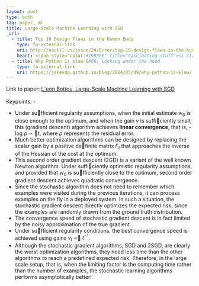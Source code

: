 ```yaml
---
layout: post
type: both
tag: paper, ml
title: Large-Scale Machine Learning with SGD
_url:
  - title: Top 10 Design Flaws in the Human Body
    type: fa-external-link
    uri: http://nautil.us/issue/24/Error/top-10-design-flaws-in-the-human-body
    heart: <span style="color:#19B5FE" title="Fascinating stuff"><i class="fa fa-bolt" aria-hidden="true"></i></span>
  - title: Why Python is slow &#58; Looking under the hood
    type: fa-external-link
    uri: https://jakevdp.github.io/blog/2014/05/09/why-python-is-slow/
---
```

Link to paper: [L´eon Bottou, Large-Scale Machine Learning with SGD](http://leon.bottou.org/publications/pdf/compstat-2010.pdf) <i class="fa fa-file-pdf-o" aria-hidden="true"></i>
<br />
<br />
Keypoints: -

- Under sufficient regularity assumptions, when the initial estimate $w_0$ is close enough to the optimum, and when the gain $\gamma$ is sufficiently small, this (gradient descent) algorithm achieves <b>linear convergence</b>, that is, -log $\rho$ $\backsim$ t, where $\rho$ represents the residual error.
- Much better optimization algorithms can be designed by replacing the scalar gain by a positive definite matrix $\Gamma_t$ that approaches the inverse of the Hessian of the cost at the optimum.
- This second order gradient descent (2GD) is a variant of the well known Newton algorithm. Under sufficiently optimistic regularity assumptions, and provided that $w_0$ is sufficiently close to the optimum, second order gradient descent achieves quadratic convergence.
- Since the stochastic algorithm does not need to remember which examples were visited during the previous iterations, it can process examples on the fly in a deployed system. In such a situation, the stochastic gradient descent directly optimizes the expected risk, since the examples are randomly drawn from the ground truth distribution.
- The convergence speed of stochastic gradient descent is in fact limited by the noisy approximation of the true gradient.
- Under sufficient regularity conditions, the best convergence speed is achieved using gains $\gamma_t$ $\propto$ $t^{-1}$.
- Although the stochastic gradient algorithms, SGD and 2SGD, are clearly the worst optimization algorithms, they need less time than the other algorithms to reach a predefined expected risk. Therefore, in the large scale setup, that is, when the limiting factor is the computing time rather than the number of examples, the stochastic learning algorithms performs asymptotically better!
